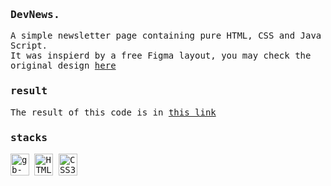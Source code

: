 <samp>
  <h3>DevNews.</h3>
  <p>
    A simple newsletter page containing pure HTML, CSS and Java Script.
    <br>
    It was inspierd by a free Figma layout, you may check the original design <a href="https://www.figma.com/file/OVTHLjc2hi3MSQiYm9BplU/DD-%2F-RocketNews/duplicate" target="_blank">here</a>
  </p>
  
  <h3>result</h3>
  The result of this code is in <a href="https://leoonardoerreira.github.io/devnews" target="_blank">this link</a>

  <h3>stacks</h3>
  <img align="center" alt="gb-js" height="35" width="30" src="https://cdn.jsdelivr.net/gh/devicons/devicon/icons/javascript/javascript-original.svg">
  <img align="center" src="https://raw.githubusercontent.com/danielcranney/readme-generator/main/public/icons/skills/html5-colored.svg" width="30" height="35" alt="HTML5" />
  <img align="center" src="https://raw.githubusercontent.com/danielcranney/readme-generator/main/public/icons/skills/css3-colored.svg" width="30" height="35" alt="CSS3" />
</samp>
